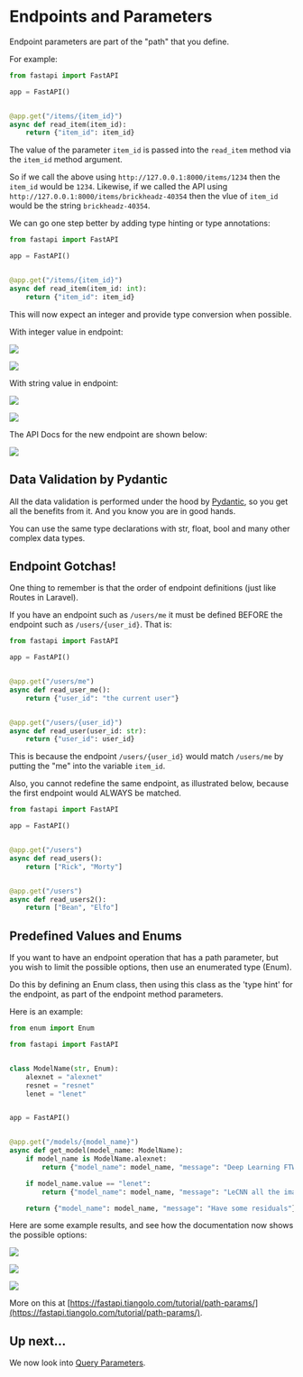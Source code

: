 # Endpoints and Parameters

Endpoint parameters are part of the "path" that you define.

For example:

```python
from fastapi import FastAPI

app = FastAPI()


@app.get("/items/{item_id}")
async def read_item(item_id):
    return {"item_id": item_id}
```

The value of the parameter `item_id` is passed into the `read_item` method via the `item_id` method argument.

So if we call the above using `http://127.0.0.1:8000/items/1234` then the `item_id` would be `1234`. Likewise, if we called the API using `http://127.0.0.1:8000/items/brickheadz-40354` then the vlue of `item_id` would be the string `brickheadz-40354`.

We can go one step better by adding type hinting or type annotations:

```python
from fastapi import FastAPI

app = FastAPI()


@app.get("/items/{item_id}")
async def read_item(item_id: int):
    return {"item_id": item_id}
```

This will now expect an integer and provide type conversion when possible.

With integer value in endpoint:

![](images/d4a2c577.png)

![](images/76e2d793.png)


With string value in endpoint:

![](images/066f4ca5.png)

![](images/cb429d50.png)

The API Docs for the new endpoint are shown below:

![](images/02721b58.png)


## Data Validation by Pydantic

All the data validation is performed under the hood by [Pydantic](https://pydantic-docs.helpmanual.io/), so you get all the benefits from it. And you know you are in good hands.

You can use the same type declarations with str, float, bool and many other complex data types.


## Endpoint Gotchas!

One thing to remember is that the order of endpoint definitions (just like Routes in Laravel).

If you have an endpoint such as `/users/me` it must be defined BEFORE the endpoint such as `/users/{user_id}`. That is:

```python
from fastapi import FastAPI

app = FastAPI()


@app.get("/users/me")
async def read_user_me():
    return {"user_id": "the current user"}


@app.get("/users/{user_id}")
async def read_user(user_id: str):
    return {"user_id": user_id}
```

This is because the endpoint `/users/{user_id}` would match `/users/me` by putting the "me" into the variable `item_id`.

Also, you cannot redefine the same endpoint, as illustrated below, because the first endpoint would ALWAYS be matched.


```python
from fastapi import FastAPI

app = FastAPI()


@app.get("/users")
async def read_users():
    return ["Rick", "Morty"]


@app.get("/users")
async def read_users2():
    return ["Bean", "Elfo"]
```


## Predefined Values and Enums

If you want to have an endpoint operation that has a path parameter, but you wish to limit the possible options, then use an enumerated type (Enum).

Do this by defining an Enum class, then using this class as the 'type hint' for the endpoint, as part of the endpoint method parameters.

Here is an example:

```python
from enum import Enum

from fastapi import FastAPI


class ModelName(str, Enum):
    alexnet = "alexnet"
    resnet = "resnet"
    lenet = "lenet"


app = FastAPI()


@app.get("/models/{model_name}")
async def get_model(model_name: ModelName):
    if model_name is ModelName.alexnet:
        return {"model_name": model_name, "message": "Deep Learning FTW!"}

    if model_name.value == "lenet":
        return {"model_name": model_name, "message": "LeCNN all the images"}

    return {"model_name": model_name, "message": "Have some residuals"}
```

Here are some example results, and see how the documentation now shows the possible options:

![](images/450477ee.png)

![](images/abda46ca.png)

![](images/04640dbf.png)


More on this at [https://fastapi.tiangolo.com/tutorial/path-params/](https://fastapi.tiangolo.com/tutorial/path-params/).

## Up next...

We now look into [Query Parameters](Query-Parameters.md).
